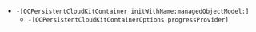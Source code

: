 - `-[OCPersistentCloudKitContainer initWithName:managedObjectModel:]`
    - `-[OCPersistentCloudKitContainerOptions progressProvider]`
